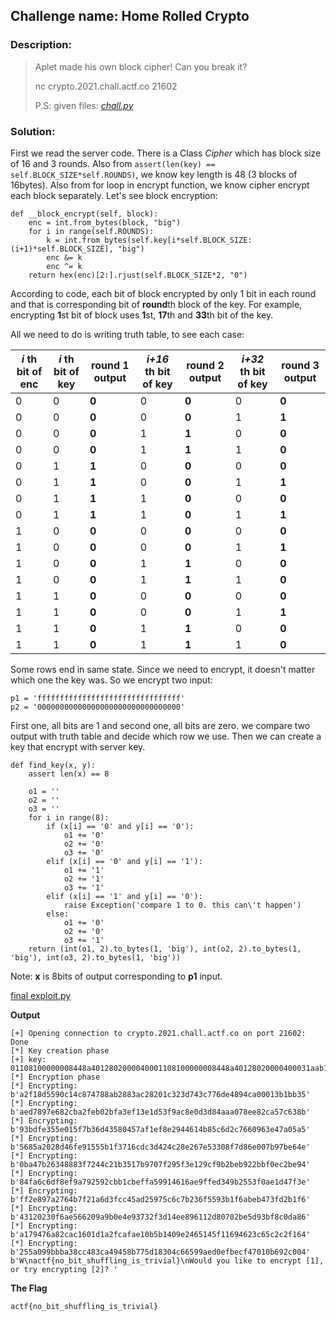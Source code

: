 ## Challenge name:	Home Rolled Crypto

### Description:
> Aplet made his own block cipher! Can you break it?
> 
> nc crypto.2021.chall.actf.co 21602
> 
> P.S: given files: *[chall.py](./chall.py)*

### Solution:

First we read the server code. There is a Class *Cipher* which has block size of 16 and 3 rounds. Also from `assert(len(key) == self.BLOCK_SIZE*self.ROUNDS)`, we know key length is 48 (3 blocks of 16bytes). Also from for loop in encrypt function, we know cipher encrypt each block separately. Let's see block encryption:

    def __block_encrypt(self, block):
        enc = int.from_bytes(block, "big")
        for i in range(self.ROUNDS):
            k = int.from_bytes(self.key[i*self.BLOCK_SIZE:(i+1)*self.BLOCK_SIZE], "big")
            enc &= k
            enc ^= k
        return hex(enc)[2:].rjust(self.BLOCK_SIZE*2, "0")

According to code, each bit of block encrypted by only 1 bit in each round and that is corresponding bit of **round**th block of the key. For example, encrypting **1**st bit of block uses **1**st, **17**th and **33**th bit of the key. 

All we need to do is writing truth table, to see each case:

| *i* th bit of enc | *i* th bit of key | round 1 output | *i+16* th bit of key | round 2 output | *i+32* th bit of key | round 3 output
| --- | --- | --- | --- | --- | --- | --- |
| 0 | 0 | **0** | 0 | **0** | 0 | **0** |
| 0 | 0 | **0** | 0 | **0** | 1 | **1** |
| 0 | 0 | **0** | 1 | **1** | 0 | **0** |
| 0 | 0 | **0** | 1 | **1** | 1 | **0** |
| 0 | 1 | **1** | 0 | **0** | 0 | **0** |
| 0 | 1 | **1** | 0 | **0** | 1 | **1** |
| 0 | 1 | **1** | 1 | **0** | 0 | **0** |
| 0 | 1 | **1** | 1 | **0** | 1 | **1** |
| 1 | 0 | **0** | 0 | **0** | 0 | **0** |
| 1 | 0 | **0** | 0 | **0** | 1 | **1** |
| 1 | 0 | **0** | 1 | **1** | 0 | **0** |
| 1 | 0 | **0** | 1 | **1** | 1 | **0** |
| 1 | 1 | **0** | 0 | **0** | 0 | **0** |
| 1 | 1 | **0** | 0 | **0** | 1 | **1** |
| 1 | 1 | **0** | 1 | **1** | 0 | **0** |
| 1 | 1 | **0** | 1 | **1** | 1 | **0** |

Some rows end in same state. Since we need to encrypt, it doesn't matter which one the key was. So we encrypt two input:

	p1 = 'ffffffffffffffffffffffffffffffff'
	p2 = '00000000000000000000000000000000'

First one, all bits are 1 and second one, all bits are zero. we compare two output with truth table and decide which row we use. Then we can create a key that encrypt with server key.

    def find_key(x, y):
        assert len(x) == 8
        
        o1 = ''
        o2 = ''
        o3 = ''
        for i in range(8):
            if (x[i] == '0' and y[i] == '0'):
                o1 += '0'
                o2 += '0'
                o3 += '0'
            elif (x[i] == '0' and y[i] == '1'):
                o1 += '1'
                o2 += '1'
                o3 += '1'
            elif (x[i] == '1' and y[i] == '0'):
                raise Exception('compare 1 to 0. this can\'t happen')
            else:
                o1 += '0'
                o2 += '0'
                o3 += '1'
        return (int(o1, 2).to_bytes(1, 'big'), int(o2, 2).to_bytes(1, 'big'), int(o3, 2).to_bytes(1, 'big'))

Note: **x** is 8bits of output corresponding to **p1** input.

[final exploit.py](./exploit.py)

**Output**

    [+] Opening connection to crypto.2021.chall.actf.co on port 21602: Done
    [*] Key creation phase
    [+] key: 01108100000008448a4012802000040001108100000008448a40128020000400031aab14010128fccbf47aa239000cc8
    [*] Encryption phase
    [*] Encrypting: b'a2f18d5590c14c874788ab2883ac28201c323d743c776de4894ca00013b1bb35'
    [*] Encrypting: b'aed7897e682cba2feb02bfa3ef13e1d53f9ac8e0d3d84aaa078ee82ca57c638b'
    [*] Encrypting: b'93bdfe355e015f7b36d43580457af1ef8e2944614b85c6d2c7660963e47a05a5'
    [*] Encrypting: b'5685a2028d46fe91555b1f3716cdc3d424c28e267e53308f7d86e007b97be64e'
    [*] Encrypting: b'0ba47b26348883f7244c21b3517b9707f295f3e129cf9b2beb922bbf0ec2be94'
    [*] Encrypting: b'84fa6c6df8ef9a792592cbb1cbeffa59914616ae9ffed349b2553f0ae1d47f3e'
    [*] Encrypting: b'ff2e897a2764b7f21a6d3fcc45ad25975c6c7b236f5593b1f6abeb473fd2b1f6'
    [*] Encrypting: b'43120230f6ae566209a9b0e4e93732f3d14ee896112d80702be5d93bf8c0da86'
    [*] Encrypting: b'a179476a82cac1601d1a2fcafae10b5b1409e2465145f11694623c65c2c2f164'
    [*] Encrypting: b'255a099bbba38cc483ca49458b775d18304c66599aed0efbecf47010b692c004'
    b'W\nactf{no_bit_shuffling_is_trivial}\nWould you like to encrypt [1], or try encrypting [2]? '

**The Flag**

    actf{no_bit_shuffling_is_trivial}
